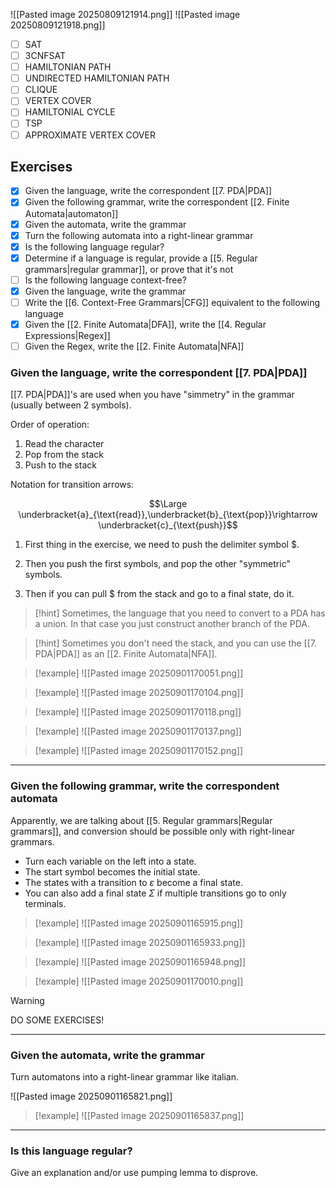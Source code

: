 ![[Pasted image 20250809121914.png]]
![[Pasted image 20250809121918.png]]

- [ ] SAT
- [ ] 3CNFSAT
- [ ] HAMILTONIAN PATH
- [ ] UNDIRECTED HAMILTONIAN PATH
- [ ] CLIQUE
- [ ] VERTEX COVER
- [ ] HAMILTONIAL CYCLE
- [ ] TSP
- [ ] APPROXIMATE VERTEX COVER
## Exercises

- [x] Given the language, write the correspondent [[7. PDA|PDA]]
- [x] Given the following grammar, write the correspondent [[2. Finite Automata|automaton]]
- [x] Given the automata, write the grammar
- [x] Turn the following automata into a right-linear grammar
- [x] Is the following language regular?
- [x] Determine if a language is regular, provide a [[5. Regular grammars|regular grammar]], or prove that it's not
- [ ] Is the following language context-free?
- [x] Given the language, write the grammar
- [ ] Write the [[6. Context-Free Grammars|CFG]] equivalent to the following language
- [x] Given the [[2. Finite Automata|DFA]], write the [[4. Regular Expressions|Regex]]
- [ ] Given the Regex, write the [[2. Finite Automata|NFA]]

### Given the language, write the correspondent [[7. PDA|PDA]]

[[7. PDA|PDA]]'s are used when you have "simmetry" in the grammar (usually between 2 symbols).

Order of operation:
1. Read the character
2. Pop from the stack
3. Push to the stack

Notation for transition arrows:

$$\Large \underbracket{a}_{\text{read}},\underbracket{b}_{\text{pop}}\rightarrow \underbracket{c}_{\text{push}}$$

1. First thing in the exercise, we need to push the delimiter symbol $\$$.

2. Then you push the first symbols, and pop the other "symmetric" symbols. 

3. Then if you can pull $\$$ from the stack and go to a final state, do it.

> [!hint]
> Sometimes, the language that you need to convert to a PDA has a union.
> In that case you just construct another branch of the PDA.

> [!hint]
> Sometimes you don't need the stack, and you can use the [[7. PDA|PDA]] as an [[2. Finite Automata|NFA]].

> [!example]
> ![[Pasted image 20250901170051.png]]

> [!example]
> ![[Pasted image 20250901170104.png]]

> [!example]
> ![[Pasted image 20250901170118.png]]

> [!example]
> ![[Pasted image 20250901170137.png]]

> [!example]
> ![[Pasted image 20250901170152.png]]

---

### Given the following grammar, write the correspondent automata

Apparently, we are talking about [[5. Regular grammars|Regular grammars]], and conversion should be possible only with right-linear grammars.

- Turn each variable on the left into a state.
- The start symbol becomes the initial state.
- The states with a transition to $ε$ become a final state.
- You can also add a final state $\Sigma$ if multiple transitions go to only terminals.

> [!example]
> ![[Pasted image 20250901165915.png]]

> [!example]
> ![[Pasted image 20250901165933.png]]

> [!example]
> ![[Pasted image 20250901165948.png]]

> [!example]
> ![[Pasted image 20250901170010.png]]

> [!warning]
> DO SOME EXERCISES!

---

### Given the automata, write the grammar

Turn automatons into a right-linear grammar like italian.

![[Pasted image 20250901165821.png]]

> [!example]
> ![[Pasted image 20250901165837.png]]

---

### Is this language regular?

Give an explanation and/or use pumping lemma to disprove.


